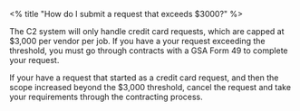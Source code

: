 <% title "How do I submit a request that exceeds $3000?" %>

The C2 system will only handle credit card requests, which are capped at $3,000 per vendor per job. If you have a your request exceeding the threshold, you must go through contracts with a GSA Form 49 to complete your request.

If your have a request that started as a credit card request, and then the scope increased beyond the $3,000 threshold, cancel the request and take your requirements through the contracting process.

